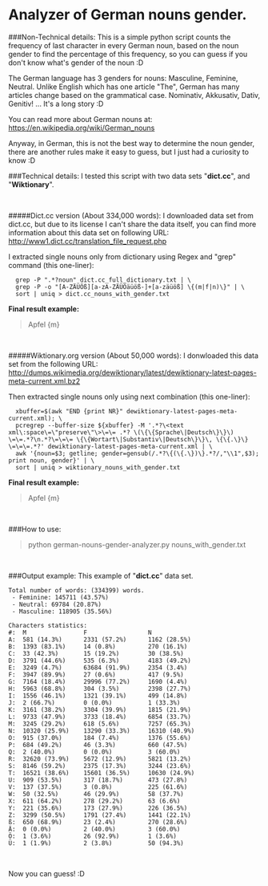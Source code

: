 Analyzer of German nouns gender.
==================

###Non-Technical details:
This is a simple python script counts the frequency of last character in every German noun, based on the noun gender to find the percentage of this frequency, so you can guess if you don't know what's gender of the noun :D

The German language has 3 genders for nouns: Masculine, Feminine, Neutral. Unlike English which has one article "The", German has many articles change based on the grammatical case.
Nominativ, Akkusativ, Dativ, Genitiv! ... It's a long story :D

You can read more about German nouns at:<br>
https://en.wikipedia.org/wiki/German_nouns
 
Anyway, in German, this is not the best way to determine the noun gender, there are another rules make it easy to guess, but I just had a curiosity to know :D

###Technical details:
I tested this script with two data sets "**dict.cc**", and "**Wiktionary**".

<br>

#####Dict.cc version (About 334,000 words):
I downloaded data set from dict.cc, but due to its license I can't share the data itself,
you can find more information about this data set on following URL:<br>
  http://www1.dict.cc/translation_file_request.php

I extracted single nouns only from dictionary using Regex and "grep" command (this one-liner):
```
  grep -P ".*?noun" dict.cc_full_dictionary.txt | \
  grep -P -o "[A-ZÄÜÖß][a-zA-ZÄÜÖäüöß-]+[a-zäüöß] \{(m|f|n)\}" | \
  sort | uniq > dict.cc_nouns_with_gender.txt
```
**Final result example:**
> Apfel {m}

<br>

#####Wiktionary.org version (About 50,000 words):
I donwloaded this data set from the following URL:<br>
http://dumps.wikimedia.org/dewiktionary/latest/dewiktionary-latest-pages-meta-current.xml.bz2

Then extracted single nouns only using next combination (this one-liner):
```
  xbuffer=$(awk "END {print NR}" dewiktionary-latest-pages-meta-current.xml); \
  pcregrep --buffer-size ${xbuffer} -M '.*?\<text xml\:space\=\"preserve\"\>\=\= .*? \(\{\{Sprache\|Deutsch\}\}\) \=\=.*?\n.*?\=\=\= \{\{Wortart\|Substantiv\|Deutsch\}\}\, \{\{.\}\} \=\=\=.*?' dewiktionary-latest-pages-meta-current.xml | \
  awk '{noun=$3; getline; gender=gensub(/.*?\{(\{.\})\}.*?/,"\\1",$3); print noun, gender}' | \
  sort | uniq > wiktionary_nouns_with_gender.txt
```
**Final result example:**
> Apfel {m}

<br>

###How to use:
  > python german-nouns-gender-analyzer.py nouns_with_gender.txt

<br>

###Output example:
This example of "**dict.cc**" data set.

```
Total number of words: (334399) words.
 - Feminine: 145711 (43.57%)
 - Neutral: 69784 (20.87%)
 - Masculine: 118905 (35.56%)

Characters statistics:
#:  M                F                 N
A:  581 (14.3%)      2331 (57.2%)      1162 (28.5%)
B:  1393 (83.1%)     14 (0.8%)         270 (16.1%)
C:  33 (42.3%)       15 (19.2%)        30 (38.5%)
D:  3791 (44.6%)     535 (6.3%)        4183 (49.2%)
E:  3249 (4.7%)      63684 (91.9%)     2354 (3.4%)
F:  3947 (89.9%)     27 (0.6%)         417 (9.5%)
G:  7164 (18.4%)     29996 (77.2%)     1690 (4.4%)
H:  5963 (68.8%)     304 (3.5%)        2398 (27.7%)
I:  1556 (46.1%)     1321 (39.1%)      499 (14.8%)
J:  2 (66.7%)        0 (0.0%)          1 (33.3%)
K:  3161 (38.2%)     3304 (39.9%)      1815 (21.9%)
L:  9733 (47.9%)     3733 (18.4%)      6854 (33.7%)
M:  3245 (29.2%)     618 (5.6%)        7257 (65.3%)
N:  10320 (25.9%)    13290 (33.3%)     16310 (40.9%)
O:  915 (37.0%)      184 (7.4%)        1376 (55.6%)
P:  684 (49.2%)      46 (3.3%)         660 (47.5%)
Q:  2 (40.0%)        0 (0.0%)          3 (60.0%)
R:  32620 (73.9%)    5672 (12.9%)      5821 (13.2%)
S:  8146 (59.2%)     2375 (17.3%)      3244 (23.6%)
T:  16521 (38.6%)    15601 (36.5%)     10630 (24.9%)
U:  909 (53.5%)      317 (18.7%)       473 (27.8%)
V:  137 (37.5%)      3 (0.8%)          225 (61.6%)
W:  50 (32.5%)       46 (29.9%)        58 (37.7%)
X:  611 (64.2%)      278 (29.2%)       63 (6.6%)
Y:  221 (35.6%)      173 (27.9%)       226 (36.5%)
Z:  3299 (50.5%)     1791 (27.4%)      1441 (22.1%)
ß:  650 (68.9%)      23 (2.4%)         270 (28.6%)
Ä:  0 (0.0%)         2 (40.0%)         3 (60.0%)
Ö:  1 (3.6%)         26 (92.9%)        1 (3.6%)
Ü:  1 (1.9%)         2 (3.8%)          50 (94.3%)
```

<br>

Now you can guess! :D
